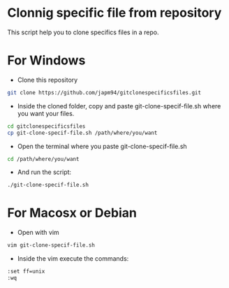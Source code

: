 # Clonnig specific file from repository
This script help you to clone specifics files in a repo.

# For Windows
- Clone this repository
```sh
git clone https://github.com/japm94/gitclonespecificsfiles.git
```
- Inside the cloned folder, copy and paste git-clone-specif-file.sh where you want your files.
```sh
cd gitclonespecificsfiles
cp git-clone-specif-file.sh /path/where/you/want
```
- Open the terminal where you paste git-clone-specif-file.sh
```sh
cd /path/where/you/want
```
- And run the script:
```sh
./git-clone-specif-file.sh
````

# For Macosx or Debian
- Open with vim
```sh
vim git-clone-specif-file.sh
```
- Inside the vim execute the commands:
```sh
:set ff=unix
:wq
```
